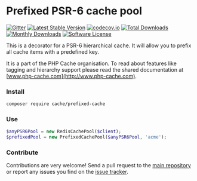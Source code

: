 # Prefixed PSR-6 cache pool 
[![Gitter](https://badges.gitter.im/php-cache/cache.svg)](https://gitter.im/php-cache/cache?utm_source=badge&utm_medium=badge&utm_campaign=pr-badge)
[![Latest Stable Version](https://poser.pugx.org/cache/prefixed-cache/v/stable)](https://packagist.org/packages/cache/prefixed-cache)
[![codecov.io](https://codecov.io/github/php-cache/prefixed-cache/coverage.svg?branch=master)](https://codecov.io/github/php-cache/prefixed-cache?branch=master)
[![Total Downloads](https://poser.pugx.org/cache/prefixed-cache/downloads)](https://packagist.org/packages/cache/prefixed-cache)
[![Monthly Downloads](https://poser.pugx.org/cache/prefixed-cache/d/monthly.png)](https://packagist.org/packages/cache/prefixed-cache)
[![Software License](https://img.shields.io/badge/license-MIT-brightgreen.svg?style=flat-square)](LICENSE)

This is a decorator for a PSR-6 hierarchical cache. It will allow you to prefix all cache items with a predefined key.

It is a part of the PHP Cache organisation. To read about features like tagging and hierarchy support please read 
the shared documentation at [www.php-cache.com](http://www.php-cache.com). 

### Install

```bash
composer require cache/prefixed-cache
```
 
### Use

```php
$anyPSR6Pool = new RedisCachePool($client);
$prefixedPool = new PrefixedCachePool($anyPSR6Pool, 'acme');
```

### Contribute

Contributions are very welcome! Send a pull request to the [main repository](https://github.com/php-cache/cache) or 
report any issues you find on the [issue tracker](http://issues.php-cache.com).

